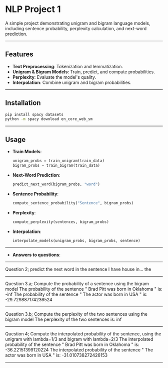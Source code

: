 # NLP Project 1

A simple project demonstrating unigram and bigram language models, including sentence probability, perplexity calculation, and next-word prediction.

---

## Features

- **Text Preprocessing**: Tokenization and lemmatization.  
- **Unigram & Bigram Models**: Train, predict, and compute probabilities.  
- **Perplexity**: Evaluate the model's quality.  
- **Interpolation**: Combine unigram and bigram probabilities.  

---

## Installation

```bash
pip install spacy datasets
python -m spacy download en_core_web_sm
```

---

## Usage

- **Train Models**:  
  ```python
  unigram_probs = train_unigram(train_data)
  bigram_probs = train_bigram(train_data)
  ```

- **Next-Word Prediction**:  
  ```python
  predict_next_word(bigram_probs, "word")
  ```

- **Sentence Probability**:  
  ```python
  compute_sentence_probability("Sentence", bigram_probs)
  ```

- **Perplexity**:  
  ```python
  compute_perplexity(sentences, bigram_probs)
  ```

- **Interpolation**:  
  ```python
  interpolate_models(unigram_probs, bigram_probs, sentence)
  ```

---

- **Answers to questions**:
**************************************************
Question 2; predict the next word in the sentence
I have house in... the
**************************************************
Question 3.a; Compute the probability of a sentence using the bigram model
The probability of the sentence " Brad Pitt was born in Oklahoma " is: -inf
The probability of the sentence " The actor was born in USA " is: -29.729887174236524
**************************************************
Question 3.b; Compute the perplexity of the two sentences using the bigram model
The perplexity of the two sentences is: inf
**************************************************
Question 4; Compute the interpolated probability of the sentence, using the unigram with lambda=1/3 and bigram with lambda=2/3
The interpolated probability of the sentence " Brad Pitt was born in Oklahoma " is: -36.22151399120224
The interpolated probability of the sentence " The actor was born in USA " is: -31.010738272426153

---